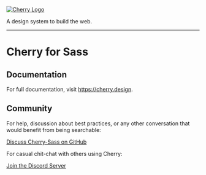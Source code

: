 [![Cherry Logo](https://cherry-documentation.s3-eu-west-1.amazonaws.com/img/cherry-repository-logo.svg#1)](https://www.cherry.design/)

A design system to build the web.

---

# Cherry for Sass

## Documentation

For full documentation, visit https://cherry.design.

## Community

For help, discussion about best practices, or any other conversation that would benefit from being searchable:

[Discuss Cherry-Sass on GitHub](https://github.com/cherry-design-system/sass/discussions)

For casual chit-chat with others using Cherry:

[Join the Discord Server](https://discord.com/invite/uQFdMddMZw)
